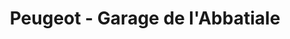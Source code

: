 ---
title: "Peugeot - Garage de l'Abbatiale"
url: /saint-leu-desserent/peugeot-garage-de-labbatiale/
shop: réparation de voitures
---